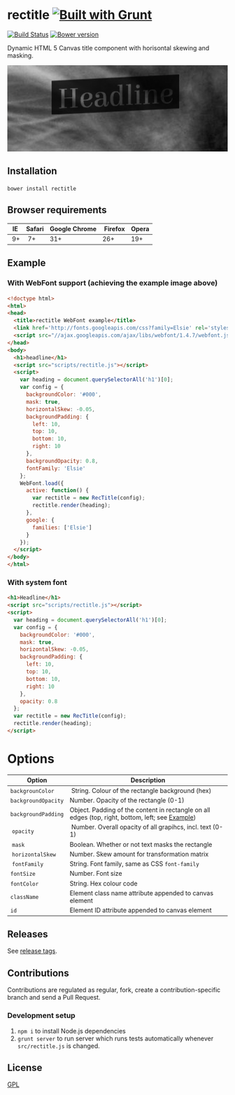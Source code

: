 # rectitle  [![Built with Grunt](https://cdn.gruntjs.com/builtwith.png)](http://gruntjs.com/)
[![Build Status](https://travis-ci.org/interactive-pioneers/rectitle.png?branch=master)](https://travis-ci.org/interactive-pioneers/rectitle) [![Bower version](https://badge.fury.io/bo/rectitle.png)](http://badge.fury.io/bo/rectitle)

Dynamic HTML 5 Canvas title component with horisontal skewing and masking.

![Example](app/images/example-headline.png)

## Installation
`bower install rectitle`

## Browser requirements

| IE | Safari | Google Chrome | Firefox | Opera |
|----|--------|---------------|---------|-------|
| 9+ | 7+   | 31+           | 26+      | 19+    |

## Example
### With WebFont support (achieving the example image above)
```html
<!doctype html>
<html>
<head>
  <title>rectitle WebFont example</title>
  <link href='http://fonts.googleapis.com/css?family=Elsie' rel='stylesheet' type='text/css'>
  <script src="//ajax.googleapis.com/ajax/libs/webfont/1.4.7/webfont.js"></script>
</head>
<body>
  <h1>headline</h1>
  <script src="scripts/rectitle.js"></script>
  <script>
    var heading = document.querySelectorAll('h1')[0];
    var config = {
      backgroundColor: '#000',
      mask: true,
      horizontalSkew: -0.05,
      backgroundPadding: {
        left: 10,
        top: 10,
        bottom: 10,
        right: 10
      },
      backgroundOpacity: 0.8,
      fontFamily: 'Elsie'
    };
    WebFont.load({
      active: function() {
        var rectitle = new RecTitle(config);
        rectitle.render(heading);
      },
      google: {
        families: ['Elsie']
      }
    });
  </script>
</body>
</html>
```

### With system font
```html
<h1>Headline</h1>
<script src="scripts/rectitle.js"></script>
<script>
  var heading = document.querySelectorAll('h1')[0];
  var config = {
    backgroundColor: '#000',
    mask: true,
    horizontalSkew: -0.05,
    backgroundPadding: {
      left: 10,
      top: 10,
      bottom: 10,
      right: 10
    },
    opacity: 0.8
  };
  var rectitle = new RecTitle(config);
  rectitle.render(heading);
</script>
```

# Options

| Option | Description |
|--------|-------------|
| `backgrounColor` | String. Colour of the rectangle background (hex) |
| `backgroundOpacity` | Number. Opacity of the rectangle (0-1) |
| `backgroundPadding` | Object. Padding of the content in rectangle on all edges (top, right, bottom, left; see [Example](#example)) |
| `opacity` | Number. Overall opacity of all grapihcs, incl. text (0-1) |
| `mask` | Boolean. Whether or not text masks the rectangle |
| `horizontalSkew` | Number. Skew amount for transformation matrix |
| `fontFamily` | String. Font family, same as CSS `font-family` |
| `fontSize` | Number. Font size |
| `fontColor` | String. Hex colour code |
| `className` | Element class name attribute appended to canvas element |
| `id` | Element ID attribute appended to canvas element |

## Releases
See [release tags](https://github.com/interactive-pioneers/rectitle/releases).

## Contributions
Contributions are regulated as regular, fork, create a contribution-specific branch and send a Pull Request.
### Development setup
1. `npm i` to install Node.js dependencies
2. `grunt server` to run server which runs tests automatically whenever `src/rectitle.js` is changed.

## License
[GPL](https://raw.githubusercontent.com/interactive-pioneers/rectitle/master/LICENSE)
